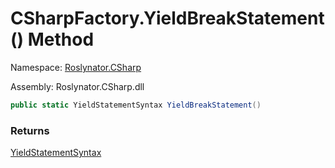 # CSharpFactory\.YieldBreakStatement\(\) Method

Namespace: [Roslynator.CSharp](../../README.md)

Assembly: Roslynator\.CSharp\.dll

```csharp
public static YieldStatementSyntax YieldBreakStatement()
```

### Returns

[YieldStatementSyntax](https://docs.microsoft.com/en-us/dotnet/api/microsoft.codeanalysis.csharp.syntax.yieldstatementsyntax)

